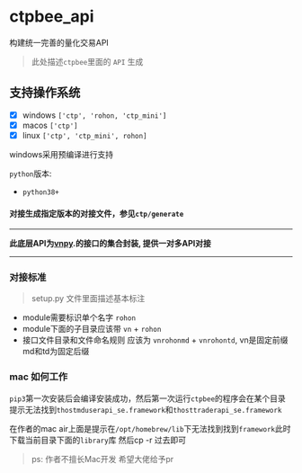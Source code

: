 # ctpbee_api

构建统一完善的量化交易API

> 此处描述`ctpbee`里面的 `API` 生成

## 支持操作系统

- [x] windows `['ctp', 'rohon, 'ctp_mini']`
- [x] macos `['ctp']`
- [x] linux `['ctp', 'ctp_mini', rohon]`

windows采用预编译进行支持

`python`版本:

- `python38+`

#### 对接生成指定版本的对接文件，参见`ctp/generate`

---

**此底层API为[vnpy](https://github.com/vnpy/vnpy).的接口的集合封装, 提供一对多API对接**

---

### 对接标准

> setup.py 文件里面描述基本标注

- module需要标识单个名字 `rohon`
- module下面的子目录应该带 `vn` + `rohon`
- 接口文件目录和文件命名规则 应该为 `vnrohonmd` + `vnrohontd`, vn是固定前缀 md和td为固定后缀

### mac 如何工作
`pip3`第一次安装后会编译安装成功，然后第一次运行`ctpbee`的程序会在某个目录提示无法找到`thostmduserapi_se.framework`和`thosttraderapi_se.framework`

在作者的mac air上面是提示在`/opt/homebrew/lib`下无法找到找到`framework`此时下载当前目录下面的`library`库 然后cp -r 过去即可 

> ps: 作者不擅长Mac开发 希望大佬给予pr